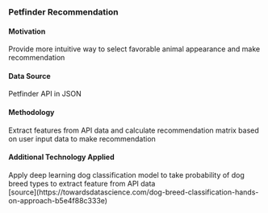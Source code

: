 <h3>Petfinder Recommendation</h3>
<p>
  <h4>Motivation</h4>
  Provide more intuitive way to select favorable animal appearance and make recommendation
</p>

<h4>Data Source</h4>
<p>Petfinder API in JSON</p>

<h4>Methodology</h4>
<p>
  Extract features from API data and calculate recommendation matrix based on user input data
  to make recommendation
</p>

<h4>Additional Technology Applied</h4>
<p>
  Apply deep learning dog classification model to take probability of dog breed types to extract feature from API data
  <br>[source](https://towardsdatascience.com/dog-breed-classification-hands-on-approach-b5e4f88c333e)
</p>
